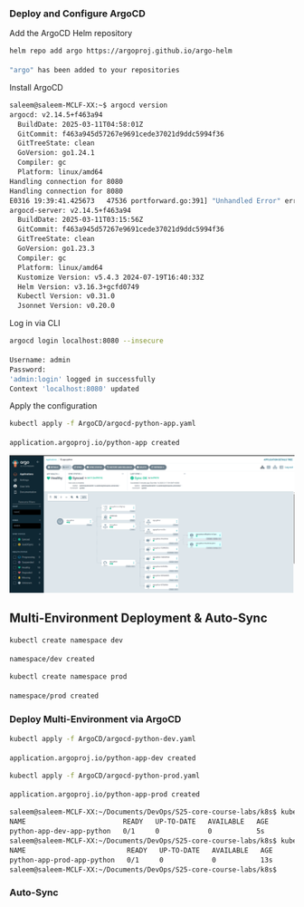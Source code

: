 ### Deploy and Configure ArgoCD

Add the ArgoCD Helm repository

```bash
helm repo add argo https://argoproj.github.io/argo-helm

"argo" has been added to your repositories
```
Install ArgoCD

```bash
saleem@saleem-MCLF-XX:~$ argocd version
argocd: v2.14.5+f463a94
  BuildDate: 2025-03-11T04:58:01Z
  GitCommit: f463a945d57267e9691cede37021d9ddc5994f36
  GitTreeState: clean
  GoVersion: go1.24.1
  Compiler: gc
  Platform: linux/amd64
Handling connection for 8080
Handling connection for 8080
E0316 19:39:41.425673   47536 portforward.go:391] "Unhandled Error" err="error copying from remote stream to local connection: readfrom tcp4 127.0.0.1:8080->127.0.0.1:46452: write tcp4 127.0.0.1:8080->127.0.0.1:46452: write: broken pipe"
argocd-server: v2.14.5+f463a94
  BuildDate: 2025-03-11T03:15:56Z
  GitCommit: f463a945d57267e9691cede37021d9ddc5994f36
  GitTreeState: clean
  GoVersion: go1.23.3
  Compiler: gc
  Platform: linux/amd64
  Kustomize Version: v5.4.3 2024-07-19T16:40:33Z
  Helm Version: v3.16.3+gcfd0749
  Kubectl Version: v0.31.0
  Jsonnet Version: v0.20.0
```



Log in via CLI

```bash
argocd login localhost:8080 --insecure

Username: admin
Password: 
'admin:login' logged in successfully
Context 'localhost:8080' updated
```


Apply the configuration

```bash
kubectl apply -f ArgoCD/argocd-python-app.yaml

application.argoproj.io/python-app created
```

![](images/13_Healthy.png)


## Multi-Environment Deployment & Auto-Sync


```bash
kubectl create namespace dev

namespace/dev created
```

```bash
kubectl create namespace prod

namespace/prod created
```

### Deploy Multi-Environment via ArgoCD

```bash
kubectl apply -f ArgoCD/argocd-python-dev.yaml

application.argoproj.io/python-app-dev created
```

```bash
kubectl apply -f ArgoCD/argocd-python-prod.yaml

application.argoproj.io/python-app-prod created
```

```bash
saleem@saleem-MCLF-XX:~/Documents/DevOps/S25-core-course-labs/k8s$ kubectl get deployments.apps -n dev
NAME                        READY   UP-TO-DATE   AVAILABLE   AGE
python-app-dev-app-python   0/1     0            0           5s
saleem@saleem-MCLF-XX:~/Documents/DevOps/S25-core-course-labs/k8s$ kubectl get deployments.apps -n prod
NAME                         READY   UP-TO-DATE   AVAILABLE   AGE
python-app-prod-app-python   0/1     0            0           13s
saleem@saleem-MCLF-XX:~/Documents/DevOps/S25-core-course-labs/k8s$ 
```

### Auto-Sync
